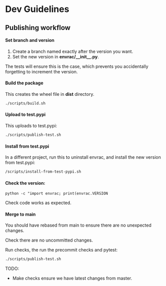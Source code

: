 # Dev Guidelines

## Publishing workflow

#### Set branch and version

1. Create a branch named exactly after the version you want.
2. Set the new version in **envrac/\_\_init\_\_.py**.

The tests will ensure this is the case, which prevents you accidentally forgetting to increment the version.

#### Build the package

This creates the wheel file in **dist** directory.

```sh
./scripts/build.sh
```

#### Upload to test.pypi

This uploads to test.pypi:

```sh
./scripts/publish-test.sh
```

#### Install from test.pypi

In a different project, run this to uninstall envrac, and install the new version from test.pypi:

```sh
/scripts/install-from-test-pypi.sh
```

#### Check the version:

```
python -c "import envrac; print(envrac.VERSION
```

Check code works as expected.

#### Merge to main

You should have rebased from main to ensure there are no unexpected changes.



Check there are no uncommitted changes.

Run checks, the run the precommit checks and pytest:

```sh
./scripts/publish-test.sh
```



TODO:

* Make checks ensure we have latest changes from master.


